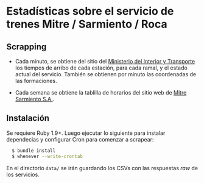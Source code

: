 # Estadísticas sobre el servicio de trenes Mitre / Sarmiento / Roca #

## Scrapping ##

* Cada minuto, se obtiene del sitio del [Ministerio del Interior y
Transporte](http://trenes.mininterior.gov.ar/) los tiempos de arribo de cada
estación, para cada ramal, y el estado actual del servicio.  También se
obtienen por minuto las coordenadas de las formaciones.

* Cada semana se obtiene la tablilla de horarios del sitio web de [Mitre
Sarmiento S.A.](http://www.mitresarmiento.com.ar/).

## Instalación ##

Se requiere Ruby 1.9+. Luego ejecutar lo siguiente para instalar dependecias y
configurar Cron para comenzar a scrapear:

```bash
  $ bundle install
  $ whenever --write-crontab
```

En el directorio `data/` se irán guardando los CSVs con las respuestas *raw* de
los servicios.
